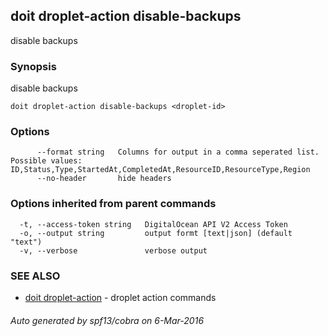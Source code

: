 ## doit droplet-action disable-backups

disable backups

### Synopsis


disable backups

```
doit droplet-action disable-backups <droplet-id>
```

### Options

```
      --format string   Columns for output in a comma seperated list. Possible values: ID,Status,Type,StartedAt,CompletedAt,ResourceID,ResourceType,Region
      --no-header       hide headers
```

### Options inherited from parent commands

```
  -t, --access-token string   DigitalOcean API V2 Access Token
  -o, --output string         output formt [text|json] (default "text")
  -v, --verbose               verbose output
```

### SEE ALSO
* [doit droplet-action](doit_droplet-action.md)	 - droplet action commands

###### Auto generated by spf13/cobra on 6-Mar-2016
